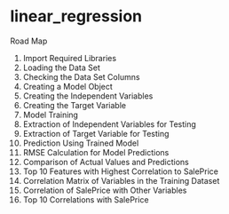 # linear_regression
Road Map
1. Import Required Libraries
2. Loading the Data Set
3. Checking the Data Set Columns
4. Creating a Model Object
5. Creating the Independent Variables
6. Creating the Target Variable
7. Model Training
8. Extraction of Independent Variables for Testing
9. Extraction of Target Variable for Testing
10. Prediction Using Trained Model
11. RMSE Calculation for Model Predictions
12. Comparison of Actual Values and Predictions
13. Top 10 Features with Highest Correlation to SalePrice
14. Correlation Matrix of Variables in the Training Dataset
15. Correlation of SalePrice with Other Variables
16. Top 10 Correlations with SalePrice
